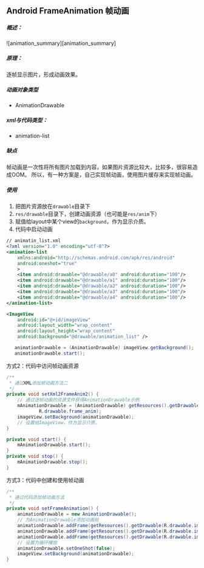 
## Android FrameAnimation 帧动画

##### 概述：
![animation_summary][animation_summary]

##### 原理：
逐帧显示图片，形成动画效果。

##### 动画对象类型

* AnimationDrawable

##### xml与代码类型：

* animation-list

##### 缺点

帧动画是一次性将所有图片加载到内容，如果图片资源比较大，比较多，很容易造成OOM。
所以，有一种方案是，自己实现帧动画，使用图片缓存来实现帧动画。

##### 使用

1. 把图片资源放在`drawable`目录下
2. `res/drawable`目录下，创建动画资源（也可能是`res/anim`下）
3. 赋值给layout中某个view的`background`，作为显示介质。
4. 代码中启动动画

```xml
// animatin_list.xml
<?xml version="1.0" encoding="utf-8"?>
<animation-list
    xmlns:android="http://schemas.android.com/apk/res/android"
    android:oneshot="true"
    >
    <item android:drawable="@drawable/a0" android:duration="100"/>
    <item android:drawable="@drawable/a1" android:duration="100"/>
    <item android:drawable="@drawable/a2" android:duration="100"/>
    <item android:drawable="@drawable/a3" android:duration="100"/>
    <item android:drawable="@drawable/a4" android:duration="100"/>
</animation-list>
```

```xml
<ImageView  
    android:id="@+id/imageView"  
    android:layout_width="wrap_content"  
    android:layout_height="wrap_content"  
    android:background="@drawable/animation_list" />
```

```java
   animationDrawable = (AnimationDrawable) imageView.getBackground();
   animationDrawable.start();
```

方式2：代码中访问帧动画资源

```java
/**
 * 通过XML添加帧动画方法二
 */  
private void setXml2FrameAnim2() {  
    // 通过逐帧动画的资源文件获得AnimationDrawable示例  
    mAnimationDrawable = (AnimationDrawable) getResources().getDrawable(  
            R.drawable.frame_anim);  
    imageView.setBackground(animationDrawable);
    // 设置给ImageView，作为显示介质。
}

private void start() {
    mAnimationDrawable.start();  
}
private void stop() {
    mAnimationDrawable.stop();
}
```

方式3：代码中创建和使用帧动画

```java
/**
 * 通过代码添加帧动画方法
 */  
private void setFrameAnimation() {  
    animationDrawable = new AnimationDrawable();  
    // 为AnimationDrawable添加动画帧  
    animationDrawable.addFrame(getResources().getDrawable(R.drawable.img00), 50);  
    animationDrawable.addFrame(getResources().getDrawable(R.drawable.img01), 50);  
    animationDrawable.addFrame(getResources().getDrawable(R.drawable.img02), 50);  
    // 设置为循环播放  
    animationDrawable.setOneShot(false);  
    imageView.setBackground(animationDrawable);
}
```
